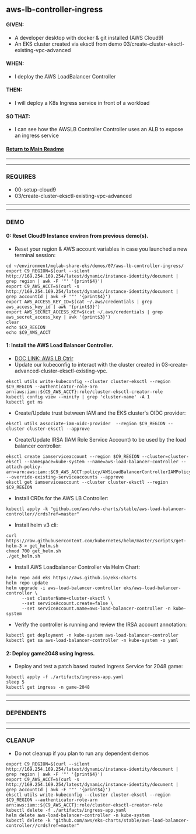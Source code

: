 ## aws-lb-controller-ingress

#### GIVEN:
  - A developer desktop with docker & git installed (AWS Cloud9)
  - An EKS cluster created via eksctl from demo 03/create-cluster-eksctl-existing-vpc-advanced

#### WHEN:
  - I deploy the AWS LoadBalancer Controller

#### THEN:
  - I will deploy a K8s Ingress service in front of a workload

#### SO THAT:
  - I can see how the AWSLB Controller Controller uses an ALB to expose an ingress service

#### [Return to Main Readme](https://github.com/virtmerlin/mglab-share-eks#demos)

---------------------------------------------------------------
---------------------------------------------------------------
### REQUIRES
- 00-setup-cloud9
- 03/create-cluster-eksctl-existing-vpc-advanced

---------------------------------------------------------------
---------------------------------------------------------------
### DEMO

#### 0: Reset Cloud9 Instance environ from previous demo(s).
- Reset your region & AWS account variables in case you launched a new terminal session:
```
cd ~/environment/mglab-share-eks/demos/07/aws-lb-controller-ingress/
export C9_REGION=$(curl --silent http://169.254.169.254/latest/dynamic/instance-identity/document |  grep region | awk -F '"' '{print$4}')
export C9_AWS_ACCT=$(curl -s http://169.254.169.254/latest/dynamic/instance-identity/document | grep accountId | awk -F '"' '{print$4}')
export AWS_ACCESS_KEY_ID=$(cat ~/.aws/credentials | grep aws_access_key_id | awk '{print$3}')
export AWS_SECRET_ACCESS_KEY=$(cat ~/.aws/credentials | grep aws_secret_access_key | awk '{print$3}')
clear
echo $C9_REGION
echo $C9_AWS_ACCT
```

#### 1: Install the AWS Load Balancer Controller.
- [DOC LINK: AWS LB Ctrlr](https://docs.aws.amazon.com/eks/latest/userguide/alb-ingress.html)
- Update our kubeconfig to interact with the cluster created in 03-create-advanced-cluster-eksctl-existing-vpc.
```
eksctl utils write-kubeconfig --cluster cluster-eksctl --region $C9_REGION --authenticator-role-arn arn:aws:iam::${C9_AWS_ACCT}:role/cluster-eksctl-creator-role
kubectl config view --minify | grep 'cluster-name' -A 1
kubectl get ns
```
- Create/Update trust between IAM and the EKS cluster's OIDC provider:
```
eksctl utils associate-iam-oidc-provider  --region $C9_REGION --cluster cluster-eksctl --approve
```
- Create/Update IRSA (IAM Role Service Account) to be used by the load balancer controller:
```
eksctl create iamserviceaccount --region $C9_REGION --cluster=cluster-eksctl --namespace=kube-system --name=aws-load-balancer-controller --attach-policy-arn=arn:aws:iam::$C9_AWS_ACCT:policy/AWSLoadBalancerControllerIAMPolicy --override-existing-serviceaccounts --approve
eksctl get iamserviceaccount --cluster cluster-eksctl --region $C9_REGION
```
- Install CRDs for the AWS LB Controller:
```
kubectl apply -k "github.com/aws/eks-charts/stable/aws-load-balancer-controller//crds?ref=master"
```
- Install helm v3 cli:
```
curl https://raw.githubusercontent.com/kubernetes/helm/master/scripts/get-helm-3 > get_helm.sh
chmod 700 get_helm.sh
./get_helm.sh
```
- Install AWS Loadbalancer Controller via Helm Chart:
```
helm repo add eks https://aws.github.io/eks-charts
helm repo update
helm upgrade -i aws-load-balancer-controller eks/aws-load-balancer-controller \
      --set clusterName=cluster-eksctl \
      --set serviceAccount.create=false \
      --set serviceAccount.name=aws-load-balancer-controller -n kube-system
```
- Verify the controller is running and review the IRSA account annotation:
```
kubectl get deployment -n kube-system aws-load-balancer-controller
kubectl get sa aws-load-balancer-controller -n kube-system -o yaml
```
#### 2: Deploy game2048 using Ingress.
- Deploy and test a patch based routed Ingress Service for 2048 game:
```
kubectl apply -f ./artifacts/ingress-app.yaml
sleep 5
kubectl get ingress -n game-2048
```
---------------------------------------------------------------
---------------------------------------------------------------
### DEPENDENTS

---------------------------------------------------------------
---------------------------------------------------------------
### CLEANUP
- Do not cleanup if you plan to run any dependent demos
```
export C9_REGION=$(curl --silent http://169.254.169.254/latest/dynamic/instance-identity/document |  grep region | awk -F '"' '{print$4}')
export C9_AWS_ACCT=$(curl -s http://169.254.169.254/latest/dynamic/instance-identity/document | grep accountId | awk -F '"' '{print$4}')
eksctl utils write-kubeconfig --cluster cluster-eksctl --region $C9_REGION --authenticator-role-arn arn:aws:iam::${C9_AWS_ACCT}:role/cluster-eksctl-creator-role
kubectl delete -f ./artifacts/ingress-app.yaml
helm delete aws-load-balancer-controller -n kube-system
kubectl delete -k "github.com/aws/eks-charts/stable/aws-load-balancer-controller//crds?ref=master"
```
